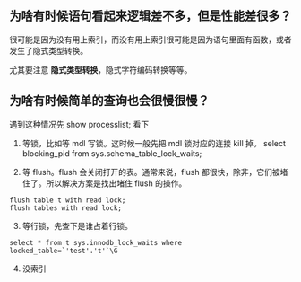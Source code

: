 ## 为啥有时候语句看起来逻辑差不多，但是性能差很多？

很可能是因为没有用上索引，而没有用上索引很可能是因为语句里面有函数，或者发生了隐式类型转换。

尤其要注意 **隐式类型转换**，隐式字符编码转换等等。

## 为啥有时候简单的查询也会很慢很慢？

遇到这种情况先 show processlist; 看下

1. 等锁，比如等 mdl 写锁。这时候一般先把 mdl 锁对应的连接 kill 掉。
   select blocking_pid from sys.schema_table_lock_waits;

2. 等 flush。flush 会关闭打开的表。通常来说，flush 都很快，除非，它们被堵住了。所以解决方案是找出堵住 flush 的操作。

```
flush table t with read lock;
flush tables with read lock;
```

3. 等行锁，先查下是谁占着行锁。

```
select * from t sys.innodb_lock_waits where locked_table=`'test'.'t'`\G
```

4. 没索引
